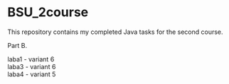 # BSU_2course
This repository contains my completed Java tasks for the second course.<br>

Part B.

laba1 - variant 6<br>
laba3 - variant 6<br>
laba4 - variant 5<br>



